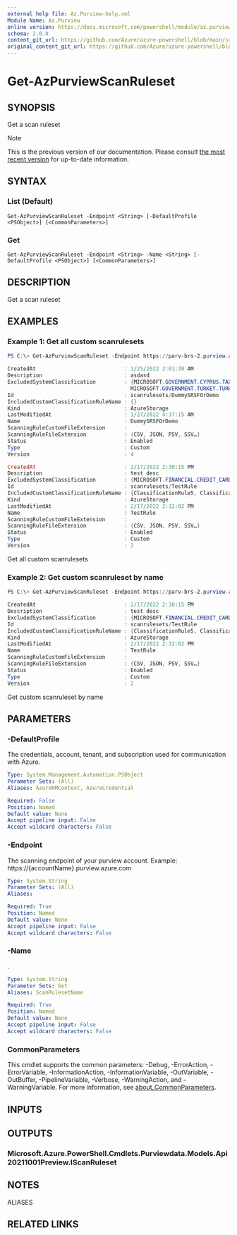 ```yaml
---
external help file: Az.Purview-help.xml
Module Name: Az.Purview
online version: https://docs.microsoft.com/powershell/module/az.purview/get-azpurviewscanruleset
schema: 2.0.0
content_git_url: https://github.com/Azure/azure-powershell/blob/main/src/Purview/Purview/help/Get-AzPurviewScanRuleset.md
original_content_git_url: https://github.com/Azure/azure-powershell/blob/main/src/Purview/Purview/help/Get-AzPurviewScanRuleset.md
---
```


# Get-AzPurviewScanRuleset

## SYNOPSIS
Get a scan ruleset

> [!NOTE]
>This is the previous version of our documentation. Please consult [the most recent version](/powershell/module/az.purview/get-azpurviewscanruleset) for up-to-date information.

## SYNTAX

### List (Default)
```
Get-AzPurviewScanRuleset -Endpoint <String> [-DefaultProfile <PSObject>] [<CommonParameters>]
```

### Get
```
Get-AzPurviewScanRuleset -Endpoint <String> -Name <String> [-DefaultProfile <PSObject>] [<CommonParameters>]
```

## DESCRIPTION
Get a scan ruleset

## EXAMPLES

### Example 1: Get all custom scanrulesets
```powershell
PS C:\> Get-AzPurviewScanRuleset -Endpoint https://parv-brs-2.purview.azure.com/

CreatedAt                            : 1/25/2022 2:01:38 AM
Description                          : asdasd
ExcludedSystemClassification         : {MICROSOFT.GOVERNMENT.CYPRUS.TAX.IDENTIFICATION.NUMBER, MICROSOFT.GOVERNMENT.CHILE.CDI_NUMBER, MICROSOFT.GOVERNMENT.MALTA.DRIVERS.LICENSE.NUMBER,
                                       MICROSOFT.GOVERNMENT.TURKEY.TURKISH_NATIONAL_IDENTIFICATION_NUMBER…}
Id                                   : scanrulesets/DummySRSFOrDemo
IncludedCustomClassificationRuleName : {}
Kind                                 : AzureStorage
LastModifiedAt                       : 1/27/2022 4:37:15 AM
Name                                 : DummySRSFOrDemo
ScanningRuleCustomFileExtension      :
ScanningRuleFileExtension            : {CSV, JSON, PSV, SSV…}
Status                               : Enabled
Type                                 : Custom
Version                              : 4

CreatedAt                            : 2/17/2022 2:30:15 PM
Description                          : test desc
ExcludedSystemClassification         : {MICROSOFT.FINANCIAL.CREDIT_CARD_NUMBER, MICROSOFT.SECURITY.COMMON_PASSWORDS, MICROSOFT.MISCELLANEOUS.IPADDRESS}
Id                                   : scanrulesets/TestRule
IncludedCustomClassificationRuleName : {ClassificationRule5, ClassificationRule2}
Kind                                 : AzureStorage
LastModifiedAt                       : 2/17/2022 2:32:02 PM
Name                                 : TestRule
ScanningRuleCustomFileExtension      :
ScanningRuleFileExtension            : {CSV, JSON, PSV, SSV…}
Status                               : Enabled
Type                                 : Custom
Version                              : 2
```

Get all custom scanrulesets

### Example 2: Get custom scanruleset by name
```powershell
PS C:\> Get-AzPurviewScanRuleset -Endpoint https://parv-brs-2.purview.azure.com/ -Name TestRule

CreatedAt                            : 2/17/2022 2:30:15 PM
Description                          : test desc
ExcludedSystemClassification         : {MICROSOFT.FINANCIAL.CREDIT_CARD_NUMBER, MICROSOFT.SECURITY.COMMON_PASSWORDS, MICROSOFT.MISCELLANEOUS.IPADDRESS}
Id                                   : scanrulesets/TestRule
IncludedCustomClassificationRuleName : {ClassificationRule5, ClassificationRule2}
Kind                                 : AzureStorage
LastModifiedAt                       : 2/17/2022 2:32:02 PM
Name                                 : TestRule
ScanningRuleCustomFileExtension      :
ScanningRuleFileExtension            : {CSV, JSON, PSV, SSV…}
Status                               : Enabled
Type                                 : Custom
Version                              : 2
```

Get custom scanruleset by name

## PARAMETERS

### -DefaultProfile
The credentials, account, tenant, and subscription used for communication with Azure.

```yaml
Type: System.Management.Automation.PSObject
Parameter Sets: (All)
Aliases: AzureRMContext, AzureCredential

Required: False
Position: Named
Default value: None
Accept pipeline input: False
Accept wildcard characters: False
```

### -Endpoint
The scanning endpoint of your purview account.
Example: https://{accountName}.purview.azure.com

```yaml
Type: System.String
Parameter Sets: (All)
Aliases:

Required: True
Position: Named
Default value: None
Accept pipeline input: False
Accept wildcard characters: False
```

### -Name
.

```yaml
Type: System.String
Parameter Sets: Get
Aliases: ScanRulesetName

Required: True
Position: Named
Default value: None
Accept pipeline input: False
Accept wildcard characters: False
```

### CommonParameters
This cmdlet supports the common parameters: -Debug, -ErrorAction, -ErrorVariable, -InformationAction, -InformationVariable, -OutVariable, -OutBuffer, -PipelineVariable, -Verbose, -WarningAction, and -WarningVariable. For more information, see [about_CommonParameters](http://go.microsoft.com/fwlink/?LinkID=113216).

## INPUTS

## OUTPUTS

### Microsoft.Azure.PowerShell.Cmdlets.Purviewdata.Models.Api20211001Preview.IScanRuleset

## NOTES

ALIASES

## RELATED LINKS
